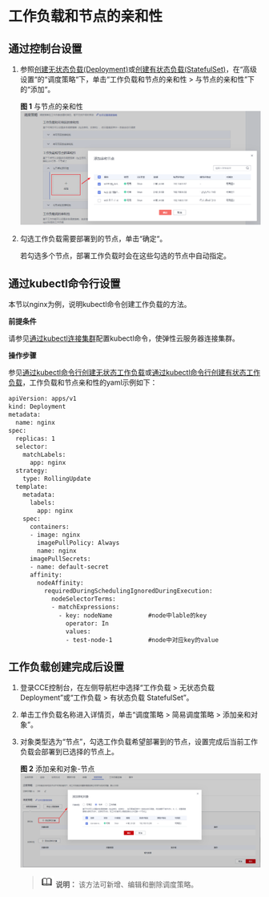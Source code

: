 # 工作负载和节点的亲和性<a name="cce_01_0225"></a>

## 通过控制台设置<a name="section186032460457"></a>

1.  参照[创建无状态负载\(Deployment\)](创建无状态负载(Deployment)-40.md)或[创建有状态负载\(StatefulSet\)](创建有状态负载(StatefulSet)-41.md)，在“高级设置“的“调度策略“下，单击“工作负载和节点的亲和性 \> 与节点的亲和性”下的“添加“。

    **图 1**  与节点的亲和性<a name="fig129151428164815"></a>  
    ![](figures/与节点的亲和性.png "与节点的亲和性")

2.  勾选工作负载需要部署到的节点，单击“确定“。

    若勾选多个节点，部署工作负载时会在这些勾选的节点中自动指定。


## 通过kubectl命令行设置<a name="section711574271117"></a>

本节以nginx为例，说明kubectl命令创建工作负载的方法。

**前提条件**

请参见[通过kubectl连接集群](通过kubectl连接集群-7.md)配置kubectl命令，使弹性云服务器连接集群。

**操作步骤**

参见[通过kubectl命令行创建无状态工作负载](创建无状态负载(Deployment)-40.md#section155246177178)或[通过kubectl命令行创建有状态工作负载](创建有状态负载(StatefulSet)-41.md#section113441881214)，工作负载和节点亲和性的yaml示例如下：

```
apiVersion: apps/v1
kind: Deployment
metadata:
  name: nginx
spec:
  replicas: 1
  selector:
    matchLabels:
      app: nginx
  strategy:
    type: RollingUpdate
  template:
    metadata:
      labels:
        app: nginx
    spec:
      containers:
      - image: nginx 
        imagePullPolicy: Always
        name: nginx
      imagePullSecrets:
      - name: default-secret
      affinity:
        nodeAffinity:
          requiredDuringSchedulingIgnoredDuringExecution:
            nodeSelectorTerms:
            - matchExpressions:
              - key: nodeName          #node中lable的key
                operator: In
                values:
                - test-node-1          #node中对应key的value
```

## 工作负载创建完成后设置<a name="section15605646144516"></a>

1.  登录CCE控制台，在左侧导航栏中选择“工作负载 \> 无状态负载 Deployment”或“工作负载 \> 有状态负载 StatefulSet”。
2.  单击工作负载名称进入详情页，单击“调度策略 \> 简易调度策略 \> 添加亲和对象”。
3.  对象类型选为“节点”，勾选工作负载希望部署到的节点，设置完成后当前工作负载会部署到已选择的节点上。

    **图 2**  添加亲和对象-节点<a name="fig1866217507"></a>  
    ![](figures/添加亲和对象-节点.png "添加亲和对象-节点")

    >![](public_sys-resources/icon-note.gif) **说明：** 
    >该方法可新增、编辑和删除调度策略。


